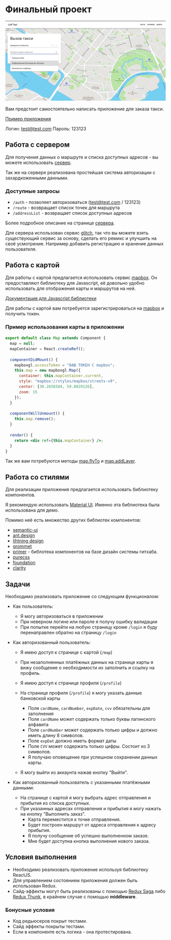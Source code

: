 # Финальный проект

![taxi app](taxi.png)

Вам предстоит самостоятельно написать приложение для заказа такси.

[Пример приложения](https://pensive-gates-d31754.netlify.com/)

Логин: test@test.com
Пароль: 123123

## Работа с сервером

Для получения данных о маршруте и списка доступных адресов - вы можете использовать [сервер](https://loft-taxi.glitch.me/).

Так же на сервере реализована простейшая система авторизации с захардкоженными данными.

### Доступные запросы

- `/auth` - позволяет авторизоваться (test@test.com / 123123)
- `/route` - возвращает список точек для маршрута
- `/addressList` - возвращает список доступных адресов

Более подробное описание на странице [сервера](https://loft-taxi.glitch.me/).

Для сервера использован сервис [glitch](https://glitch.com/), так что вы можете взять существующий сервис за основу, сделать его ремикс и улучшить на своё усмотрение. Например добавить регистрацию и хранение данных пользователя.

## Работа с картой

Для работы с картой предлагается использовать сервис [mapbox](https://www.mapbox.com/). Он предоставляют библиотеку для Javascript, её довольно удобно использовать для отображения карты и маршрутов на ней.

[Документация для Jаvascript библиотеки](https://docs.mapbox.com/mapbox-gl-js/api/)

Для работы с картой вам потребуется зарегистрироваться на [mapbox](https://www.mapbox.com) и получить токен.

### Пример использования карты в приложении

```jsx
export default class Map extends Component {
  map = null;
  mapContainer = React.createRef();

  componentDidMount() {
    mapboxgl.accessToken = "ВАШ ТОКЕН С mapbox";
    this.map = new mapboxgl.Map({
      container: this.mapContainer.current,
      style: "mapbox://styles/mapbox/streets-v9",
      center: [30.2656504, 59.8029126],
      zoom: 15
    });
  }

  componentWillUnmount() {
    this.map.remove();
  }

  render() {
    return <div ref={this.mapContainer} />;
  }
}
```

Так же вам потребуются методы [map.flyTo](https://docs.mapbox.com/mapbox-gl-js/api/#map#flyto) и [map.addLayer](https://docs.mapbox.com/mapbox-gl-js/api/#map#addlayer).

## Работа со стилями

Для реализации приложения предлагается использовать библиотеку компонентов.

Я рекомендую использовать [Material UI](https://material-ui.com/). Именно эта библиотека была использована для демо.

Помимо неё есть множество других библиотек компонентов:

- [semantic-ui](https://react.semantic-ui.com/introduction)
- [ant.design](https://ant.design/docs/spec/introduce)
- [lihtning design](https://www.lightningdesignsystem.com/)
- [grommet](http://grommet.io/)
- [primer](https://primer.github.io/) - библотека компонентов на базе дизайн системы гитхаба.
- [purecss](https://purecss.io/)
- [foundation](https://foundation.zurb.com/)
- [clarity](https://vmware.github.io/clarity/)

## Задачи

Необходимо реализовать приложение со следующим функционалом:

- Как пользователь:

  - Я могу авторизоваться в приложении
  - При неверном логине или пароле я получу ошибку валидации
  - При попытке перейти на любую страницу кроме `/login` я буду перенаправлен обратно на страницу `/login`

- Как авторизованный пользователь:

  - Я имею доступ к странице с картой (`/map`)
  - При незаполненных платёжных данных на странице карты я вижу сообщение о необходимости их заполнить и ссылку на профиль.
  - Я имею доступ к странице профиля (`/profile`)
  - На странице профиля (`/profile`) я могу указать данные банковской карты

    - Поля `cardName`, `cardNumber`, `expDate`, `cvv` обязательны для заполнения
    - Поле `cardName` может содержать только буквы латинского алфавита
    - Поле `cardNumber` может содержать только цифры и должно иметь длину 8 символов.
    - Поле `expDat` должно иметь формат даты
    - Поле `CVV` может содержать только цифры. Состоит из 3 символов.
    - Я получаю оповещение при успешном сохранении данных карты.

  - Я могу выйти из аккаунта нажав кнопку "Выйти".

- Как авторизованный пользователь с указанными платёжными данными:
  - На странице с картой я могу выбрать адрес отправления и прибытия из списка доступных.
  - При указанных адресах отправления и прибытия я могу нажать на кнопку "Выполнить заказ".
    - Карта переместится к точке отправления.
    - Будет построен маршрут от адреса отправления к адресу прибытия.
    - Я получу сообщение об успешно выполненном заказе.
    - Мне будет доступна кнопка выполнения нового заказа.

## Условия выполнения

- Необходимо реализовать приложение используя библиотеку ReactJS.
- Для управлением состоянием приложения должен быть использован Redux.
- Сайд-эффекты могут быть реализованы с помощью [Redux Saga](https://github.com/redux-saga/redux-saga) либо [Redux Thunk](https://github.com/reduxjs/redux-thunk), в крайнем случае с помощью **middleware**.

### Бонусные условия

- Код редьюсеров покрыт тестами.
- Сайд эффекты покрыты тестами.
- Если в компоненте есть логика - она протестирована.
